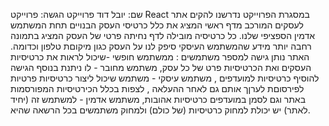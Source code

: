 שם: יובל דוד
פרוייקט הגשה: פרוייקט React
במסגרת הפרוייקט נדרשנו להקים אתר לעסקים המורכב מדף ראשי המציג את כלל כרטיסי העסק הבנויים תחת המשתמש אדמין הספציפי שלנו.
כל כרטיסיה מובילה לדף נחיתה פרטי של העסק המציג בתמונה רחבה יותר מידע שהמשתמש העיסקי סיפק לנו על העסק כגון מיקוםת טלפון וכדומה.
האתר נותן גישה למספר משתמשים : 
ממשתמש חופשי -שיכול לראות את כרטיסיות העסקים ואת הכרטיסיות פרט של כל עסק,
משתמש מחובר - לו ניתנת בנוסף הגישה להוסיף כרטיסיות למועדפים ,
משתמש עיסקי - משתמש שיכול ליצור כרטיסיות פרטיות לפירסוםת לערןך אותם גם לאחר ההעלאה , לצפות בכלל הכירטיסיות המפורסמות באתר וגם לסמן במועדפים כרטיסיות אהובות,
משתמש אדמין - למשתמש זה (יחיד לאתר) יש יכולת למחוק כרטיסיות (של כולם) ולמחוק משתמשים בכל הרשאה שהיא.
